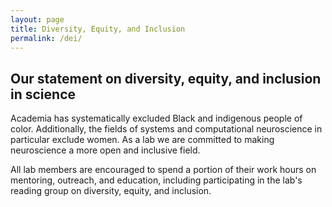 ```yaml
---
layout: page
title: Diversity, Equity, and Inclusion
permalink: /dei/
---
```


<h2>Our statement on diversity, equity, and inclusion in science</h2>
<p> Academia has systematically excluded Black and indigenous people of color. Additionally, the fields of systems and computational neuroscience in particular exclude women. As a lab we are committed to making neuroscience a more open and inclusive field. 

<p> All lab members are encouraged to spend a portion of their work hours on mentoring, outreach, and education, including participating in the lab's reading group on diversity, equity, and inclusion. 


